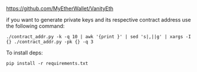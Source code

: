 https://github.com/MyEtherWallet/VanityEth

if you want to generate private keys and its respective contract address use the following command:

    ./contract_addr.py -k -q 10 | awk '{print }' | sed 's|,||g' | xargs -I {} ./contract_addr.py -pk {} -q 3


To install deps:

    pip install -r requirements.txt
